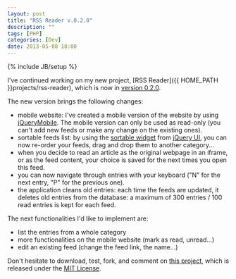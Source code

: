 ```yaml
---
layout: post
title: "RSS Reader v.0.2.0"
description: ""
tags: [PHP] 
categories: [Dev]
date: 2013-05-08 18:00
---
```

{% include JB/setup %}

I've continued working on my new project, [RSS Reader]({{ HOME_PATH }}projects/rss-reader), which is now in [version 0.2.0](https://github.com/RemyG/RSSReader/commits/v0.2.0).

The new version brings the following changes:
* mobile website: I've created a mobile version of the website by using [jQueryMobile](http://jquerymobile.com). The mobile version can only be used as read-only (you can't add new feeds or make any change on the existing ones).
* sortable feeds list: by using the [sortable widget](http://api.jqueryui.com/sortable/) from [jQuery UI](http://jqueryui.com/), you can now re-order your feeds, drag and drop them to another category...
* when you decide to read an article as the original webpage in an iframe, or as the feed content, your choice is saved for the next times you open this feed.
* you can now navigate through entries with your keyboard ("N" for the next entry, "P" for the previous one).
* the application cleans old entries: each time the feeds are updated, it deletes old entries from the database: a maximum of 300 entries / 100 read entries is kept for each feed.

The next functionalities I'd like to implement are:
* list the entries from a whole category
* more functionalities on the mobile website (mark as read, unread...)
* edit an existing feed (change the feed link, the name...)

Don't hesitate to download, test, fork, and comment on [this project](https://github.com/RemyG/RSSReader), which is released under the [MIT License](http://opensource.org/licenses/MIT).